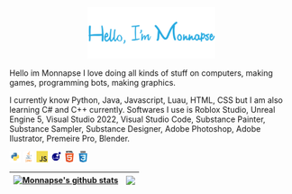 <p align="center"><a href="https://monnapse.masonshuber.repl.co"><img width="45%"alt="Hello, I'm Monnapse" src="./assets/Monnapse.png"></img></a></p>
                                                                                                                           
Hello im Monnapse I love doing all kinds of stuff on computers, making games, programming bots, making graphics.

I currently know Python, Java, Javascript, Luau, HTML, CSS but I am also learning C# and C++ currently. Softwares I use is Roblox Studio, Unreal Engine 5, Visual Studio 2022, Visual Studio Code, Substance Painter, Substance Sampler, Substance Designer, Adobe Photoshop, Adobe Ilustrator, Premeire Pro, Blender.

<img width="4%" alt="Python" src="https://raw.githubusercontent.com/github/explore/80688e429a7d4ef2fca1e82350fe8e3517d3494d/topics/python/python.png"></img>
<img width="4%" alt="Java" src="https://raw.githubusercontent.com/github/explore/5b3600551e122a3277c2c5368af2ad5725ffa9a1/topics/java/java.png"></img>
<img width="4%" alt="JavaScript" src="https://raw.githubusercontent.com/github/explore/80688e429a7d4ef2fca1e82350fe8e3517d3494d/topics/javascript/javascript.png"></img>
<img width="4%" alt="Lua" src="https://raw.githubusercontent.com/github/explore/80688e429a7d4ef2fca1e82350fe8e3517d3494d/topics/lua/lua.png"></img>
<img width="4%" alt="HTML" src="https://raw.githubusercontent.com/github/explore/80688e429a7d4ef2fca1e82350fe8e3517d3494d/topics/html/html.png"></img>
<img width="4%" alt="CSS" src="https://raw.githubusercontent.com/github/explore/80688e429a7d4ef2fca1e82350fe8e3517d3494d/topics/css/css.png"></img>

| <a href="https://github.com/anuraghazra/github-readme-stats"><img align="center" src="https://github-readme-stats.vercel.app/api?username=Monnapse&show_icons=true&include_all_commits=true&theme=github_dark&hide_border=false" alt="Monnapse's github stats" /></a> | <a href="https://github.com/anuraghazra/github-readme-stats"><img align="center" src="https://github-readme-stats.vercel.app/api/top-langs/?username=Monnapse&layout=compact&theme=github_dark&hide_border=false" /></a> |
| ------------- | ------------- |
